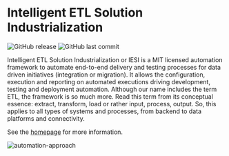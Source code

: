 # Intelligent ETL Solution Industrialization

![GitHub release](https://img.shields.io/github/release-pre/metadew/iesi.svg?label=release) 
![GitHub last commit](https://img.shields.io/github/last-commit/metadew/iesi.svg)

Intelligent ETL Solution Industrialization or IESI is a MIT licensed automation framework to automate end-to-end delivery and testing processes for data driven initiatives (integration or migration). 
It allows the configuration, execution and reporting on automated executions driving development, testing and deployment automation. 
Although our name includes the term ETL, the framework is so much more. 
Read this term from its conceptual essence: extract, transform, load or rather input, process, output. 
So, this applies to all types of systems and processes, from backend to data platforms and connectivity.

See the [homepage](https://metadew.github.io/iesi/index.html) for more information.

![automation-approach](https://metadew.github.io/iesi/images/introduction/automation-approach.png)

